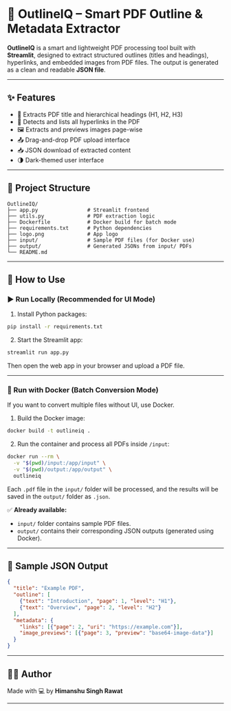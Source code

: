 
# 🧠 OutlineIQ – Smart PDF Outline & Metadata Extractor

**OutlineIQ** is a smart and lightweight PDF processing tool built with **Streamlit**, designed to extract structured outlines (titles and headings), hyperlinks, and embedded images from PDF files. The output is generated as a clean and readable **JSON file**.

---

## ✨ Features

- 📘 Extracts PDF title and hierarchical headings (H1, H2, H3)
- 🔗 Detects and lists all hyperlinks in the PDF
- 🖼 Extracts and previews images page-wise
- 📤 Drag-and-drop PDF upload interface
- 📥 JSON download of extracted content
- 🌗 Dark-themed user interface

---

## 📁 Project Structure

```
OutlineIQ/
├── app.py                # Streamlit frontend
├── utils.py              # PDF extraction logic
├── Dockerfile            # Docker build for batch mode
├── requirements.txt      # Python dependencies
├── logo.png              # App logo
├── input/                # Sample PDF files (for Docker use)
├── output/               # Generated JSONs from input/ PDFs
└── README.md
```

---

## 🚀 How to Use

### ▶️ Run Locally (Recommended for UI Mode)

1. Install Python packages:
```bash
pip install -r requirements.txt
```

2. Start the Streamlit app:
```bash
streamlit run app.py
```

Then open the web app in your browser and upload a PDF file.

---

### 🐳 Run with Docker (Batch Conversion Mode)

If you want to convert multiple files without UI, use Docker.

1. Build the Docker image:
```bash
docker build -t outlineiq .
```

2. Run the container and process all PDFs inside `/input`:
```bash
docker run --rm \
  -v "$(pwd)/input:/app/input" \
  -v "$(pwd)/output:/app/output" \
  outlineiq
```

Each `.pdf` file in the `input/` folder will be processed, and the results will be saved in the `output/` folder as `.json`.

✅ **Already available:**
- `input/` folder contains sample PDF files.
- `output/` contains their corresponding JSON outputs (generated using Docker).

---

## 📂 Sample JSON Output

```json
{
  "title": "Example PDF",
  "outline": [
    {"text": "Introduction", "page": 1, "level": "H1"},
    {"text": "Overview", "page": 2, "level": "H2"}
  ],
  "metadata": {
    "links": [{"page": 2, "uri": "https://example.com"}],
    "image_previews": [{"page": 3, "preview": "base64-image-data"}]
  }
}
```

---

## 👨‍💻 Author

Made with 💻 by **Himanshu  Singh Rawat**

---

